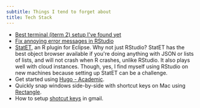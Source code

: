 ```yaml
---
subtitle: Things I tend to forget about
title: Tech Stack
---
```

- [Best terminal (iterm 2) setup I've found yet](https://gist.github.com/kevin-smets/8568070)
- [Fix annoying error messages in RStudio](https://stackoverflow.com/a/42536153/34935)
- [StatET](http://www.walware.de/goto/statet), an R plugin for Eclipse. Why not just RStudio? StatET has the best object browser available if you're doing anything with JSON or lists of lists, and will not crash when R crashes, unlike RStudio. It also plays well with cloud instances. Though, yes, I find myself using RStudio on new machines because setting up StatET can be a challenge.
- Get started using [Hugo - Academic](https://sourcethemes.com/academic/docs/).
- Quickly snap windows side-by-side with shortcut keys on Mac using [Rectangle](https://github.com/rxhanson/Rectangle).
- How to setup [shotcut keys](https://www.techrepublic.com/article/how-to-enable-custom-keyboard-shortcuts-in-gmail/) in gmail.

